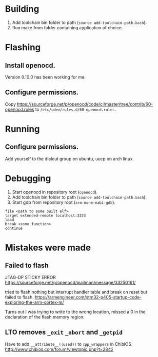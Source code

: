 # Building

1. Add toolchain bin folder to path (`source add-toolchain-path.bash`).
2. Run make from folder containing application of choice.

# Flashing

## Install openocd.

Version 0.10.0 has been working for me.

## Configure permissions.
Copy
https://sourceforge.net/p/openocd/code/ci/master/tree/contrib/60-openocd.rules
to `/etc/udev/rules.d/60-openocd.rules`.

# Running

## Configure permissions.

Add yourself to the dialout group on ubuntu, uucp on arch linux.

# Debugging

1. Start openocd in repository root (`openocd`).
2. Add toolchain bin folder to path (`source add-toolchain-path.bash`).
3. Start gdb from repository root (`arm-none-eabi-gdb`).

```gdb
file <path to some built elf>
target extended-remote localhost:3333
load
break <some function>
continue
```

# Mistakes were made

## Failed to flash
JTAG-DP STICKY ERROR
https://sourceforge.net/p/openocd/mailman/message/33250161/

tried to flash nothing but interrupt handler table and break on reset but failed to flash.
https://armengineer.com/stm32-p405-startup-code-exploring-the-arm-cortex-m/

Turns out I was trying to write to the wrong location, missed a 0 in the declaration of the flash memory region.

## LTO removes `_exit` `_abort` and `_getpid`

Have to add `__attribute__((used))` to `cpp_wrappers` in ChibiOS.
http://www.chibios.com/forum/viewtopic.php?t=2842

